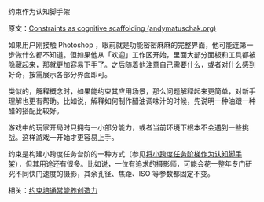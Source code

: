 约束作为认知脚手架

原文：[Constraints as cognitive scaffolding (andymatuschak.org)](https://notes.andymatuschak.org/z8DyCwRiC8HT89mMvtBjwcGVs5ucHPHcrScch)

如果用户刚接触 Photoshop ，眼前就是功能密密麻麻的完整界面，他可能连第一步做什么都不知道。但如果他从「欢迎」工作区开始，里面大部分面板和工具都被隐藏起来，那就更加容易下手了。之后随着他注意自己需要什么，或者对什么感到好奇，按需展示各部分界面即可。

类似的，解释概念时，如果能约束其应用场景，那么问题解释起来更简单，对新手理解也更有帮助。比如说，解释如何制作醋油调味汁的时候，先说明一种油跟一种醋的搭配比较好。

游戏中的玩家开局时只拥有一小部分能力，或者当前环境下根本不会遇到一些挑战。这样游戏一开始才更容易上手。

约束是构建小跨度任务台阶的一种方式（参见[将小跨度任务阶梯作为认知脚手架](https://notes.andymatuschak.org/z2qBbdZidZNjbpdggRbmgeUeVf2H7aCevSYvE)），但其用途还有很多。比如说，一位有追求的摄影师，可能会花一整年专门研究不同快门速度的摄影，其余孔径、焦距、ISO 等参数都固定不变。

相关：[约束培通常能养创造力](https://notes.andymatuschak.org/zfsf2tFq4u5TuCgCMyWgFhwrTSMofHby1ae)